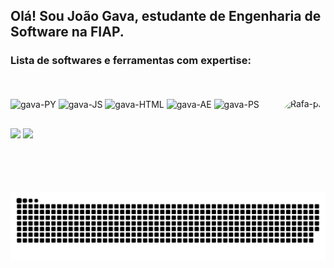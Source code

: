 ## Olá! Sou João Gava, estudante de Engenharia de Software na FIAP.
<h3>Lista de softwares e ferramentas com expertise:</h3>
<div style="display: inline-block">
  <br></br>
  <img align="center" alt="gava-PY" height="30cm" width="40" src="https://cdn.jsdelivr.net/gh/devicons/devicon/icons/python/python-original.svg">
  <img align="center" alt="gava-JS" height="30cm" width="40" src="https://cdn.jsdelivr.net/gh/devicons/devicon/icons/javascript/javascript-original.svg">
  <img align="center" alt="gava-HTML" height="30cm" width="40" src="https://cdn.jsdelivr.net/gh/devicons/devicon/icons/html5/html5-original.svg">
  <img align="center" alt="gava-AE" height="30cm" width="40" src="https://cdn.jsdelivr.net/gh/devicons/devicon/icons/aftereffects/aftereffects-original.svg" />
  <img align="center" alt="gava-PS" height="30cm" width="40" src="https://cdn.jsdelivr.net/gh/devicons/devicon/icons/photoshop/photoshop-line.svg" />
  <img align="right" alt="Rafa-pic" height="150" style="border-radius:50px;" src="https://cdn.jsdelivr.net/gh/devicons/devicon/icons/github/github-original-wordmark.svg">
 
##

<div>
<a href = "mailto:gavafiap@gmail.com"><img src="https://img.shields.io/badge/-Gmail-%23333?style=for-the-badge&logo=gmail&logoColor=white" target="_blank"></a>
<a href="https://www.linkedin.com/in/jo%C3%A3o-gava-5786b3271/" target="_blank" rel="noopener"><img src="https://img.shields.io/badge/-LinkedIn-%230077B5?style=for-the-badge&logo=linkedin&logoColor=white" target="_blank"></a>
</div>


![snake gif](https://github.com/joaogavadev/joaogavadev/blob/output/github-contribution-grid-snake.svg)
